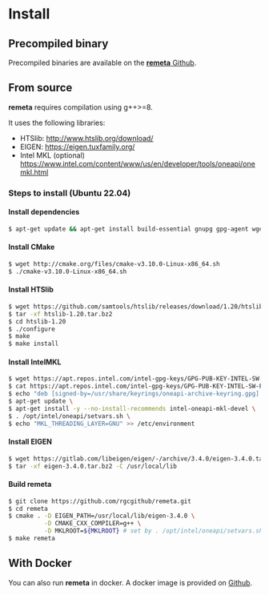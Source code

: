 # Install

## Precompiled binary
Precompiled binaries are available on the [**remeta** Github](https://github.com/rgcgithub/remeta/releases).

## From source
**remeta** requires compilation using g++>=8.

It uses the following libraries:

* HTSlib: <http://www.htslib.org/download/>
* EIGEN: <https://eigen.tuxfamily.org/>
* Intel MKL (optional) <https://www.intel.com/content/www/us/en/developer/tools/oneapi/onemkl.html>

### Steps to install (Ubuntu 22.04)
#### Install dependencies
```bash
$ apt-get update && apt-get install build-essential gnupg gpg-agent wget bzip2 apt-transport-https  ca-certificates git-all zlib1g-dev libboost-all-dev libz-dev libbz2-dev liblzma-dev  libcurl4-openssl-dev libssl-dev libgomp1 libdeflate-dev
```

#### Install CMake
```bash
$ wget http://cmake.org/files/cmake-v3.10.0-Linux-x86_64.sh
$ ./cmake-v3.10.0-Linux-x86_64.sh
```

#### Install HTSlib
```bash
$ wget https://github.com/samtools/htslib/releases/download/1.20/htslib-1.20.tar.bz2
$ tar -xf htslib-1.20.tar.bz2
$ cd htslib-1.20
$ ./configure
$ make
$ make install
```

#### Install IntelMKL
```bash
$ wget https://apt.repos.intel.com/intel-gpg-keys/GPG-PUB-KEY-INTEL-SW-PRODUCTS.PUB
$ cat https://apt.repos.intel.com/intel-gpg-keys/GPG-PUB-KEY-INTEL-SW-PRODUCTS.PUB | gpg --dearmor | tee /usr/share/keyrings/oneapi-archive-keyring.gpg > /dev/null
$ echo "deb [signed-by=/usr/share/keyrings/oneapi-archive-keyring.gpg] https://apt.repos.intel.com/oneapi all main" | tee /etc/apt/sources.list.d/oneAPI.list
$ apt-get update \
$ apt-get install -y --no-install-recommends intel-oneapi-mkl-devel \
$ . /opt/intel/oneapi/setvars.sh \
$ echo "MKL_THREADING_LAYER=GNU" >> /etc/environment
```

#### Install EIGEN
```bash
$ wget https://gitlab.com/libeigen/eigen/-/archive/3.4.0/eigen-3.4.0.tar.bz2
$ tar -xf eigen-3.4.0.tar.bz2 -C /usr/local/lib
```

#### Build remeta
```bash
$ git clone https://github.com/rgcgithub/remeta.git
$ cd remeta
$ cmake . -D EIGEN_PATH=/usr/local/lib/eigen-3.4.0 \
          -D CMAKE_CXX_COMPILER=g++ \
          -D MKLROOT=${MKLROOT} # set by . /opt/intel/oneapi/setvars.sh above
$ make remeta
```

## With Docker
You can also run **remeta** in docker. A docker image is provided on [Github](https://github.com/rgcgithub/remeta/).